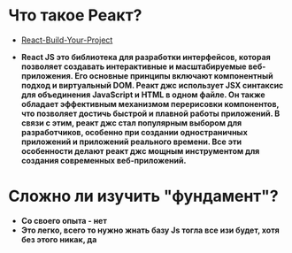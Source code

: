 # Что такое Реакт?
- [React-Build-Your-Project](https://github.com/facebook/create-react-app)
* **React JS это библиотека для разработки интерфейсов, которая позволяет создавать интерактивные и масштабируемые веб-приложения. Его основные принципы включают компонентный подход и виртуальный DOM. Реакт джс использует JSX синтаксис для объединения JavaScript и HTML в одном файле. Он также обладает эффективным механизмом перерисовки компонентов, что позволяет достичь быстрой и плавной работы приложений. В связи с этим, реакт джс стал популярным выбором для разработчиков, особенно при создании одностраничных приложений и приложений реального времени. Все эти особенности делают реакт джс мощным инструментом для создания современных веб-приложений.**

# Сложно ли изучить "фундамент"?
* **Со своего опыта - нет**
* **Это легко, всего то нужно жнать базу Js тогла все изи будет, хотя без этого никак, да**